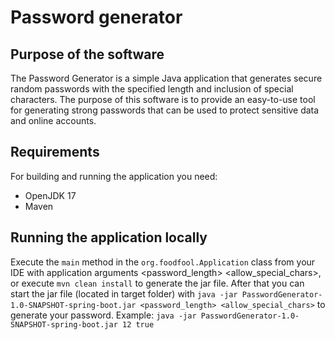 # Password generator

## Purpose of the software
The Password Generator is a simple Java application that generates secure random passwords with the specified length and inclusion of special characters. The purpose of this software is to provide an easy-to-use tool for generating strong passwords that can be used to protect sensitive data and online accounts.

## Requirements
For building and running the application you need:
- OpenJDK 17
- Maven

## Running the application locally
Execute the `main` method in the `org.foodfool.Application` class from your IDE with application arguments <password_length> <allow_special_chars>, 
or execute `mvn clean install` to generate the jar file. After that you can start the jar file (located in target folder)
with `java -jar PasswordGenerator-1.0-SNAPSHOT-spring-boot.jar <password_length> <allow_special_chars>` to generate your password. Example: `java -jar PasswordGenerator-1.0-SNAPSHOT-spring-boot.jar 12 true`